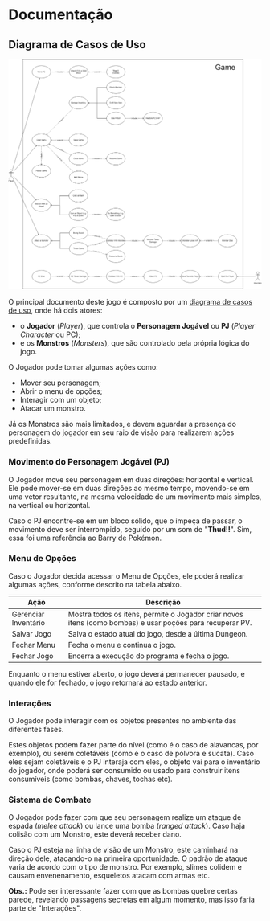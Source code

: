 # Documentação

## Diagrama de Casos de Uso

![Diagrama de Casos de Uso](diagrams/use-cases.png)

O principal documento deste jogo é composto por um [diagrama de casos de uso](diagrams/), onde há dois atores:

- o **Jogador** (_Player_), que controla o **Personagem Jogável** ou **PJ** (_Player Character_ ou PC);
- e os **Monstros** (_Monsters_), que são controlado pela própria lógica do jogo.

O Jogador pode tomar algumas ações como:

- Mover seu personagem;
- Abrir o menu de opções;
- Interagir com um objeto;
- Atacar um monstro.

Já os Monstros são mais limitados, e devem aguardar a presença do personagem do jogador em seu raio de visão para realizarem ações predefinidas.

### Movimento do Personagem Jogável (PJ)

O Jogador move seu personagem em duas direções: horizontal e vertical. Ele pode mover-se em duas direções ao mesmo tempo, movendo-se em uma vetor resultante, na mesma velocidade de um movimento mais simples, na vertical ou horizontal.

Caso o PJ encontre-se em um bloco sólido, que o impeça de passar, o movimento deve ser interrompido, seguido por um som de "**Thud!!**". Sim, essa foi uma referência ao Barry de Pokémon.

### Menu de Opções

Caso o Jogador decida acessar o Menu de Opções, ele poderá realizar algumas ações, conforme descrito na tabela abaixo.

| Ação                 | Descrição                                                                                                 |
| -------------------- | --------------------------------------------------------------------------------------------------------- |
| Gerenciar Inventário | Mostra todos os itens, permite o Jogador criar novos itens (como bombas) e usar poções para recuperar PV. |
| Salvar Jogo          | Salva o estado atual do jogo, desde a última Dungeon.                                                     |
| Fechar Menu          | Fecha o menu e continua o jogo.                                                                           |
| Fechar Jogo          | Encerra a execução do programa e fecha o jogo.                                                            |

Enquanto o menu estiver aberto, o jogo deverá permanecer pausado, e quando ele for fechado, o jogo retornará ao estado anterior.

### Interações

O Jogador pode interagir com os objetos presentes no ambiente das diferentes fases.

Estes objetos podem fazer parte do nível (como é o caso de alavancas, por exemplo), ou serem coletáveis (como é o caso de pólvora e sucata). Caso eles sejam coletáveis e o PJ interaja com eles, o objeto vai para o inventário do jogador, onde poderá ser consumido ou usado para construir itens consumíveis (como bombas, chaves, tochas etc).

### Sistema de Combate

O Jogador pode fazer com que seu personagem realize um ataque de espada (_melee attack_) ou lance uma bomba (_ranged attack_). Caso haja colisão com um Monstro, este deverá receber dano.

Caso o PJ esteja na linha de visão de um Monstro, este caminhará na direção dele, atacando-o na primeira oportunidade. O padrão de ataque varia de acordo com o tipo de monstro. Por exemplo, slimes colidem e causam envenenamento, esqueletos atacam com armas etc.

**Obs.:** Pode ser interessante fazer com que as bombas quebre certas parede, revelando passagens secretas em algum momento, mas isso faria parte de "Interações".
